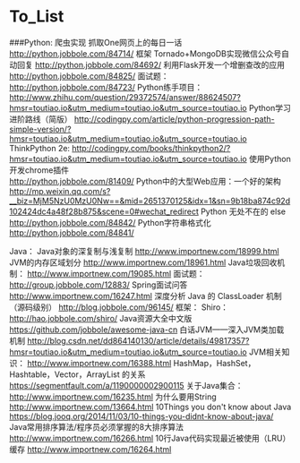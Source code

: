 # To_List

###Python:
	爬虫实现
		抓取One网页上的每日一话
			http://python.jobbole.com/84714/
	框架
		Tornado+MongoDB实现微信公众号自动回复
			http://python.jobbole.com/84692/
		利用Flask开发一个增删查改的应用
			http://python.jobbole.com/84825/
	面试题：
		http://python.jobbole.com/84723/
	Python练手项目：
		http://www.zhihu.com/question/29372574/answer/88624507?hmsr=toutiao.io&utm_medium=toutiao.io&utm_source=toutiao.io
	Python学习进阶路线（简版）
		http://codingpy.com/article/python-progression-path-simple-version/?hmsr=toutiao.io&utm_medium=toutiao.io&utm_source=toutiao.io
	ThinkPython 2e:
		http://codingpy.com/books/thinkpython2/?hmsr=toutiao.io&utm_medium=toutiao.io&utm_source=toutiao.io
	使用Python开发chrome插件	
		http://python.jobbole.com/81409/
	Python中的大型Web应用：一个好的架构
		http://mp.weixin.qq.com/s?__biz=MjM5NzU0MzU0Nw==&mid=2651370125&idx=1&sn=9b18ba874c92d102424dc4a48f28b875&scene=0#wechat_redirect
	Python 无处不在的 else
		http://python.jobbole.com/84842/
	Python字符串格式化
		http://python.jobbole.com/84841/
		
		
Java：
	Java对象的深复制与浅复制
		http://www.importnew.com/18999.html
	JVM的内存区域划分
		http://www.importnew.com/18961.html
	Java垃圾回收机制：
		http://www.importnew.com/19085.html
	面试题：
		http://group.jobbole.com/12883/
		Spring面试问答
			http://www.importnew.com/16247.html
	深度分析 Java 的 ClassLoader 机制（源码级别）
		http://blog.jobbole.com/96145/
	框架：
		Shiro：
			http://hao.jobbole.com/shiro/
	Java资源大全中文版
		https://github.com/jobbole/awesome-java-cn
	白话JVM——深入JVM类加载机制
		http://blog.csdn.net/dd864140130/article/details/49817357?hmsr=toutiao.io&utm_medium=toutiao.io&utm_source=toutiao.io
	JVM相关知识：
		http://www.importnew.com/16388.html
	HashMap，HashSet，Hashtable，Vector，ArrayList 的关系
		https://segmentfault.com/a/1190000002900115
	关于Java集合：
		http://www.importnew.com/16235.html
	为什么要用String
		http://www.importnew.com/13664.html
	10Things you don't know about Java
		https://blog.jooq.org/2014/11/03/10-things-you-didnt-know-about-java/
	Java常用排序算法/程序员必须掌握的8大排序算法
		http://www.importnew.com/16266.html
	10行Java代码实现最近被使用（LRU）缓存
		http://www.importnew.com/16264.html
